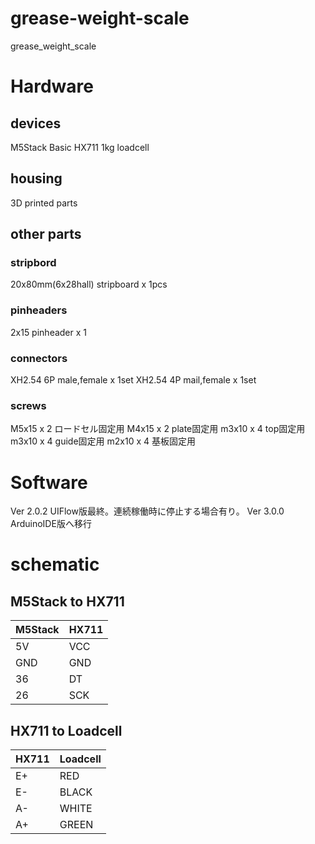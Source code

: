 # grease-weight-scale
grease_weight_scale

# Hardware

## devices
M5Stack Basic
HX711
1kg loadcell

## housing
3D printed parts

## other parts

### stripbord
20x80mm(6x28hall) stripboard x 1pcs

### pinheaders
2x15 pinheader x 1


### connectors
XH2.54 6P male,female x 1set
XH2.54 4P mail,female x 1set


### screws
M5x15 x 2 ロードセル固定用
M4x15 x 2 plate固定用
m3x10 x 4 top固定用
m3x10 x 4 guide固定用
m2x10 x 4 基板固定用

# Software

Ver 2.0.2 UIFlow版最終。連続稼働時に停止する場合有り。
Ver 3.0.0 ArduinoIDE版へ移行

# schematic

## M5Stack to HX711
|M5Stack|HX711|
|-|-|
|5V|VCC|
|GND|GND|
|36|DT|
|26|SCK|

## HX711 to Loadcell
|HX711|Loadcell|
|-|-|
|E+|RED|
|E-|BLACK|
|A-|WHITE|
|A+|GREEN|